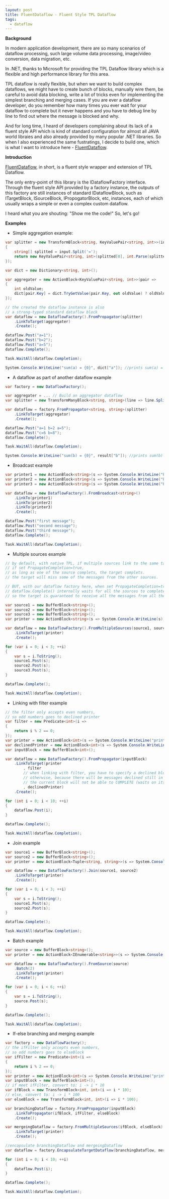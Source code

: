 ```yaml
---
layout: post
title: FluentDataflow - Fluent Style TPL Dataflow
tags:
  - dataflow
---
```

**Background**

In modern application development, there are so many scenarios of dataflow processing, such large volume data processing, image/video conversion, data migration, etc.

In .NET, thanks to Microsoft for providing the TPL Dataflow library which is a flexible and high performance library for this area.

TPL dataflow is really flexible, but when we want to build complex dataflows, we might have to create bunch of blocks, manually wire them, be careful to avoid data blocking, write a lot of tricks even for implementing the simplest branching and merging cases. If you are ever a dataflow developer, do you remember how many times you ever wait for your dataflow to complete but it never happens and you have to debug line by line to find out where the message is blocked and why.

And for long time, I heard of developers complaining about its lack of a fluent style API which is kind of standard configuration for almost all JAVA world libraies and also already provided by many popular .NET libraries. So when I also experienced the same fustratings, I decide to build one, which is what I want to introduce here - [FluentDataflow](https://github.com/teddymacn/FluentDataflow).

**Introduction**

[FluentDataflow](https://github.com/teddymacn/FluentDataflow), in short, is a fluent style wrapper and extension of TPL Dataflow.

The only entry-point of this library is the IDataflowFactory interface. Through the fluent style API provided by a factory instance, the outputs of this factory are still instances of standard IDataflowBlock, such as ITargetBlock, ISourceBlock, IPropogatorBlock, etc, instances, each of which usually wraps a simple or even a complex custom dataflow.

I heard what you are shouting: "Show me the code!" So, let's go!

**Examples**

- Simple aggregation example:

``` csharp
var splitter = new TransformBlock<string, KeyValuePair<string, int>>(input =>
{
    string[] splitted = input.Split('=');
    return new KeyValuePair<string, int>(splitted[0], int.Parse(splitted[1]));
});

var dict = new Dictionary<string, int>();

var aggregater = new ActionBlock<KeyValuePair<string, int>>(pair =>
{
    int oldValue;
    dict[pair.Key] = dict.TryGetValue(pair.Key, out oldValue) ? oldValue + pair.Value : pair.Value;
});

// the created the dataflow instance is also
// a strong-typed standard dataflow block
var dataflow = new DataflowFactory().FromPropagator(splitter)
    .LinkToTarget(aggregater)
    .Create();

dataflow.Post("a=1");
dataflow.Post("b=2");
dataflow.Post("a=5");
dataflow.Complete();

Task.WaitAll(dataflow.Completion);

System.Console.WriteLine("sum(a) = {0}", dict["a"]); //prints sum(a) = 6
```

- A dataflow as part of another dataflow example

``` csharp
var factory = new DataflowFactory();

var aggregater = ... // Build an aggregator dataflow
var splitter = new TransformManyBlock<string, string>(line => line.Split(' '));

var dataflow = factory.FromPropagator<string, string>(splitter)
    .LinkToTarget(aggregator)
    .Create();

dataflow.Post("a=1 b=2 a=5");
dataflow.Post("c=6 b=8");
dataflow.Complete();

Task.WaitAll(dataflow.Completion);

System.Console.WriteLine("sum(b) = {0}", result["b"]); //prints sum(b) = 10
```

- Broadcast example

``` csharp
var printer1 = new ActionBlock<string>(s => System.Console.WriteLine("Printer1: {0}", s));
var printer2 = new ActionBlock<string>(s => System.Console.WriteLine("Printer2: {0}", s));
var printer3 = new ActionBlock<string>(s => System.Console.WriteLine("Printer3: {0}", s));

var dataflow = new DataflowFactory().FromBroadcast<string>()
    .LinkTo(printer1)
    .LinkTo(printer2)
    .LinkTo(printer3)
    .Create();

dataflow.Post("first message");
dataflow.Post("second message");
dataflow.Post("third message");
dataflow.Complete();

Task.WaitAll(dataflow.Completion);
```

- Multiple sources example

``` csharp
// by default, with native TPL, if multiple sources link to the same target,
// if set PropagateCompletion=true,
// as long as one of the source complets, the target complets.
// the target will miss some of the messages from the other sources.

// BUT, with our dataflow factory here, when set PropagateCompletion=true,
// dataflow.Complete() internally waits for all the sources to complete,
// so the target is guaranteed to receive all the messages from all the sources

var source1 = new BufferBlock<string>();
var source2 = new BufferBlock<string>();
var source3 = new BufferBlock<string>();
var printer = new ActionBlock<string>(s => System.Console.WriteLine(s));

var dataflow = new DataflowFactory().FromMultipleSources(source1, source2, source3)
    .LinkToTarget(printer)
    .Create();

for (var i = 0; i < 3; ++i)
{
    var s = i.ToString();
    source1.Post(s);
    source2.Post(s);
    source3.Post(s);
}

dataflow.Complete();

Task.WaitAll(dataflow.Completion);
```

- Linking with filter example

``` csharp
// the filter only accepts even numbers,
// so odd numbers goes to declined printer
var filter = new Predicate<int>(i =>
{
    return i % 2 == 0;
});
var printer = new ActionBlock<int>(s => System.Console.WriteLine("printer: " + s.ToString()));
var declinedPrinter = new ActionBlock<int>(s => System.Console.WriteLine("declined: " + s.ToString()));
var inputBlock = new BufferBlock<int>();

var dataflow = new DataflowFactory().FromPropagator(inputBlock)
    .LinkToTarget(printer
        , filter
        // when linking with filter, you have to specify a declined block
        // otherwise, because there will be messages declined still in the queue,
        // the current block will not be able to COMPLETE (waits on its Completion will never return)
        , declinedPrinter)
    .Create();

for (int i = 0; i < 10; ++i)
{
    dataflow.Post(i);
}

dataflow.Complete();

Task.WaitAll(dataflow.Completion);
```
- Join example

``` csharp
var source1 = new BufferBlock<string>();
var source2 = new BufferBlock<string>();
var printer = new ActionBlock<Tuple<string, string>>(s => System.Console.WriteLine("printer: {0},{1}", s.Item1, s.Item2));

var dataflow = new DataflowFactory().Join(source1, source2)
    .LinkToTarget(printer)
    .Create();

for (var i = 0; i < 3; ++i)
{
    var s = i.ToString();
    source1.Post(s);
    source2.Post(s);
}

dataflow.Complete();

Task.WaitAll(dataflow.Completion);
```

- Batch example

``` csharp
var source = new BufferBlock<string>();
var printer = new ActionBlock<IEnumerable<string>>(s => System.Console.WriteLine("printer: " +string.Join("|", s)));

var dataflow = new DataflowFactory().FromSource(source)
    .Batch(2)
    .LinkToTarget(printer)
    .Create();

for (var i = 0; i < 6; ++i)
{
    var s = i.ToString();
    source.Post(s);
}

dataflow.Complete();

Task.WaitAll(dataflow.Completion);
```
- If-else branching and merging example

``` csharp
var factory = new DataflowFactory();
// the ifFilter only accepts even numbers,
// so odd numbers goes to elseBlock
var ifFilter = new Predicate<int>(i =>
{
    return i % 2 == 0;
});
var printer = new ActionBlock<int>(s => System.Console.WriteLine("printer: " + s.ToString()));
var inputBlock = new BufferBlock<int>();
// if meet ifFilter, convert to: i -> i * 10
var ifBlock = new TransformBlock<int, int>(i => i * 10);
// else, convert to: i -> i * 100
var elseBlock = new TransformBlock<int, int>(i => i * 100);

var branchingDataflow = factory.FromPropagator(inputBlock)
    .LinkToPropagator(ifBlock, ifFilter, elseBlock)
    .Create();

var mergeingDataflow = factory.FromMultipleSources(ifBlock, elseBlock)
    .LinkToTarget(printer)
    .Create();

//encapsulate branchingDataflow and mergeingDataflow
var dataflow = factory.EncapsulateTargetDataflow(branchingDataflow, mergeingDataflow);

for (int i = 0; i < 10; ++i)
{
    dataflow.Post(i);
}

dataflow.Complete();

Task.WaitAll(dataflow.Completion);
```